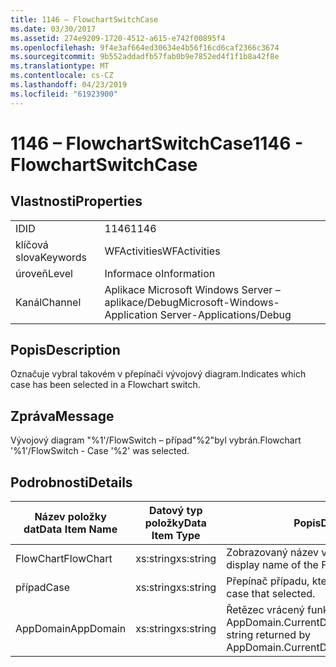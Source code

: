 ```yaml
---
title: 1146 – FlowchartSwitchCase
ms.date: 03/30/2017
ms.assetid: 274e9209-1720-4512-a615-e742f00895f4
ms.openlocfilehash: 9f4e3af664ed30634e4b56f16cd6caf2366c3674
ms.sourcegitcommit: 9b552addadfb57fab0b9e7852ed4f1f1b8a42f8e
ms.translationtype: MT
ms.contentlocale: cs-CZ
ms.lasthandoff: 04/23/2019
ms.locfileid: "61923900"
---
```

# <a name="1146---flowchartswitchcase"></a><span data-ttu-id="f6746-102">1146 – FlowchartSwitchCase</span><span class="sxs-lookup"><span data-stu-id="f6746-102">1146 - FlowchartSwitchCase</span></span>
## <a name="properties"></a><span data-ttu-id="f6746-103">Vlastnosti</span><span class="sxs-lookup"><span data-stu-id="f6746-103">Properties</span></span>  
  
|||  
|-|-|  
|<span data-ttu-id="f6746-104">ID</span><span class="sxs-lookup"><span data-stu-id="f6746-104">ID</span></span>|<span data-ttu-id="f6746-105">1146</span><span class="sxs-lookup"><span data-stu-id="f6746-105">1146</span></span>|  
|<span data-ttu-id="f6746-106">klíčová slova</span><span class="sxs-lookup"><span data-stu-id="f6746-106">Keywords</span></span>|<span data-ttu-id="f6746-107">WFActivities</span><span class="sxs-lookup"><span data-stu-id="f6746-107">WFActivities</span></span>|  
|<span data-ttu-id="f6746-108">úroveň</span><span class="sxs-lookup"><span data-stu-id="f6746-108">Level</span></span>|<span data-ttu-id="f6746-109">Informace o</span><span class="sxs-lookup"><span data-stu-id="f6746-109">Information</span></span>|  
|<span data-ttu-id="f6746-110">Kanál</span><span class="sxs-lookup"><span data-stu-id="f6746-110">Channel</span></span>|<span data-ttu-id="f6746-111">Aplikace Microsoft Windows Server – aplikace/Debug</span><span class="sxs-lookup"><span data-stu-id="f6746-111">Microsoft-Windows-Application Server-Applications/Debug</span></span>|  
  
## <a name="description"></a><span data-ttu-id="f6746-112">Popis</span><span class="sxs-lookup"><span data-stu-id="f6746-112">Description</span></span>  
 <span data-ttu-id="f6746-113">Označuje vybral takovém v přepínači vývojový diagram.</span><span class="sxs-lookup"><span data-stu-id="f6746-113">Indicates which case has been selected in a Flowchart switch.</span></span>  
  
## <a name="message"></a><span data-ttu-id="f6746-114">Zpráva</span><span class="sxs-lookup"><span data-stu-id="f6746-114">Message</span></span>  
 <span data-ttu-id="f6746-115">Vývojový diagram "%1'/FlowSwitch – případ"%2"byl vybrán.</span><span class="sxs-lookup"><span data-stu-id="f6746-115">Flowchart '%1'/FlowSwitch - Case '%2' was selected.</span></span>  
  
## <a name="details"></a><span data-ttu-id="f6746-116">Podrobnosti</span><span class="sxs-lookup"><span data-stu-id="f6746-116">Details</span></span>  
  
|<span data-ttu-id="f6746-117">Název položky dat</span><span class="sxs-lookup"><span data-stu-id="f6746-117">Data Item Name</span></span>|<span data-ttu-id="f6746-118">Datový typ položky</span><span class="sxs-lookup"><span data-stu-id="f6746-118">Data Item Type</span></span>|<span data-ttu-id="f6746-119">Popis</span><span class="sxs-lookup"><span data-stu-id="f6746-119">Description</span></span>|  
|--------------------|--------------------|-----------------|  
|<span data-ttu-id="f6746-120">FlowChart</span><span class="sxs-lookup"><span data-stu-id="f6746-120">FlowChart</span></span>|<span data-ttu-id="f6746-121">xs:string</span><span class="sxs-lookup"><span data-stu-id="f6746-121">xs:string</span></span>|<span data-ttu-id="f6746-122">Zobrazovaný název vývojový diagram.</span><span class="sxs-lookup"><span data-stu-id="f6746-122">The display name of the FlowChart.</span></span>|  
|<span data-ttu-id="f6746-123">případ</span><span class="sxs-lookup"><span data-stu-id="f6746-123">Case</span></span>|<span data-ttu-id="f6746-124">xs:string</span><span class="sxs-lookup"><span data-stu-id="f6746-124">xs:string</span></span>|<span data-ttu-id="f6746-125">Přepínač případu, který vybrali.</span><span class="sxs-lookup"><span data-stu-id="f6746-125">The switch case that selected.</span></span>|  
|<span data-ttu-id="f6746-126">AppDomain</span><span class="sxs-lookup"><span data-stu-id="f6746-126">AppDomain</span></span>|<span data-ttu-id="f6746-127">xs:string</span><span class="sxs-lookup"><span data-stu-id="f6746-127">xs:string</span></span>|<span data-ttu-id="f6746-128">Řetězec vrácený funkcí AppDomain.CurrentDomain.FriendlyName.</span><span class="sxs-lookup"><span data-stu-id="f6746-128">The string returned by AppDomain.CurrentDomain.FriendlyName.</span></span>|

